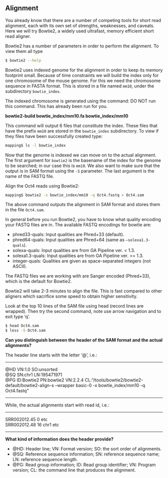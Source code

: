 ## Alignment

You already know that there are a number of competing tools for short
read alignment, each with its own set of strengths, weaknesses, and
caveats. Here we will try Bowtie2, a widely used ultrafast, memory
efficient short read aligner.

Bowtie2 has a number of parameters in order to perform the alignment. To view them all type

```bash
$ bowtie2 --help
```

Bowtie2 uses indexed genome for the alignment in order to keep its
memory footprint small. Because of time constraints we will build the
index only for one chromosome of the mouse genome. For this we need the
chromosome sequence in FASTA format. This is stored in a file named
`mm10`, under the subdirectory `bowtie_index`.

The indexed chromosome is generated using the command:
DO NOT run this command. This has already been run for you.

**bowtie2-build bowtie_index/mm10.fa bowtie_index/mm10**

This command will output 6 files that constitute the index. These files
that have the prefix `mm10` are stored in the `bowtie_index`
subdirectory. To view if they files have been successfully created type:

```bash
mapping$ ls -l bowtie_index
```

Now that the genome is indexed we can move on to the actual alignment.
The first argument for `bowtie2` is the basename of the index for the
genome to be searched; in our case this is `mm10`. We also want to make
sure that the output is in SAM format using the `-S` parameter. The last
argument is the name of the FASTQ file.

Align the Oct4 reads using Bowtie2:

```bash
mapping$ bowtie2 -x bowtie_index/mm10 -q Oct4.fastq > Oct4.sam
```

The above command outputs the alignment in SAM format and stores them in
the file `Oct4.sam`.

In general before you run Bowtie2, you have to know what quality
encoding your FASTQ files are in. The available FASTQ encodings for
bowtie are:

- phred33-quals: Input qualities are Phred+33 (default).
- phred64-quals: Input qualities are Phred+64 (same as `–solexa1.3-quals`).
- solexa-quals: Input qualities are from GA Pipeline ver. < 1.3.
- solexa1.3-quals: Input qualities are from GA Pipeline ver. >= 1.3.
- integer-quals: Qualities are given as space-separated integers (not ASCII).
    
The FASTQ files we are working with are Sanger encoded (Phred+33), which
is the default for Bowtie2.

Bowtie2 will take 2-3 minutes to align the file. This is fast compared
to other aligners which sacrifice some speed to obtain higher
sensitivity.

Look at the top 10 lines of the SAM file using head (record lines are
wrapped). Then try the second command, note use arrow navigation and to
exit type ‘q’.

```bash
$ head Oct4.sam
$ less -S Oct4.sam
```

**Can you distinguish between the header of the SAM format and the actual alignments?**

The header line starts with the letter ‘@’, i.e.:

  ----- ------------ -------------- ---------- ----------------------------------------------------------------------------------------------------------
  @HD   VN:1.0       SO:unsorted               
  @SQ   SN:chr1      LN:195471971              
  @PG   ID:Bowtie2   PN:bowtie2     VN:2.2.4   CL:“/tools/bowtie2/bowtie2-default/bowtie2-align-s –wrapper basic-0 -x bowtie\_index/mm10 -q Oct4.fastq”
  ----- ------------ -------------- ---------- ----------------------------------------------------------------------------------------------------------

While, the actual alignments start with read id, i.e.:

  -------------- ---- ------ -----
  SRR002012.45   0    etc    
  SRR002012.48   16   chr1   etc
  -------------- ---- ------ -----

**What kind of information does the header provide?**

- @HD: Header line; VN: Format version; SO: the sort order of alignments.
- @SQ: Reference sequence information; SN: reference sequence name; LN: reference sequence length.
- @PG: Read group information; ID: Read group identifier; VN: Program version; CL: the command line that produces the alignment.
